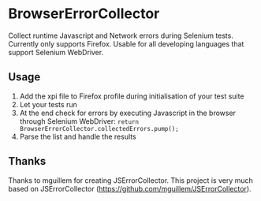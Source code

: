 # BrowserErrorCollector

Collect runtime Javascript and Network errors during Selenium tests. Currently only supports Firefox. Usable for all developing languages that support Selenium WebDriver.

## Usage

1. Add the xpi file to Firefox profile during initialisation of your test suite
2. Let your tests run
3. At the end check for errors by executing Javascript in the browser through Selenium WebDriver:
        `return BrowserErrorCollector.collectedErrors.pump();`
4. Parse the list and handle the results
	
## Thanks

Thanks to mguillem for creating JSErrorCollector. This project is very much based on JSErrorCollector (https://github.com/mguillem/JSErrorCollector).
